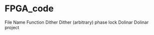 # FPGA_code

File Name     Function
Dither        Dither (arbitrary) phase lock
Dolinar       Dolinar project
